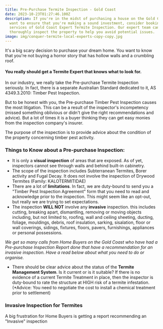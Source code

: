 ```yaml
---
title: Pre-Purchase Termite Inspection - Gold Coast
date: 2023-10-23T01:27:46.100Z
description: If you're in the midst of purchasing a house on the Gold Coast and
  want to ensure that you're making a sound investment, consider booking the
  services of Gold Coast Expert Termite Inspection. Our expert team can
  thoroughly inspect the property to help you avoid potential issues.
image: img/conquer-termite-local-experts-copy-copy.jpg
---
```

It's a big scary decision to purchase your dream home. You want to know that you're not buying a horror story that has hollow walls and a crumbling roof. 

#### You really should get a Termite Expert that knows what to look for.

In our industry, we really take the Pre-purchase Termite Inspection seriously. In fact, there is a separate Australian Standard dedicated to it, AS 4349.3.2010: Timber Pest Inspection.

But to be honest with you, the Pre-purchase Timber Pest Inspection causes the most litigation. This can be a result of the inspector's incompetency (missed something oblivious or didn't give the right recommendations and advice). But a lot of times it is a buyer thinking they can get easy monies from the inspection company's insurer.  

The purpose of the inspection is to provide advice about the condition of the property concerning timber pest activity.

### Things to Know about a Pre-purchase Inspection:

* It is only a **visual inspection** of areas that are exposed. As of yet, inspectors cannot see through walls and behind built-in cabinetry. 
* The scope of the inspection includes Subterranean Termites, Borer activity and Fugal Decay. It does not involve the inspection of Drywood Termites (Family: KALOTERMITIDAE)
* There are a lot of **limitations**. In fact, we are duty-bound to send you a "Timber Pest Inspection Agreement" form that you need to read and acknowledge prior to the inspection. This might seem like an opt-out, but really we are trying to set expectations. 
* The inspection **WILL NOT** involve any **invasive** inspection. this includes cutting, breaking apart, dismantling, removing or moving objects including, but not limited to, roofing, wall and ceiling sheeting, ducting, foliage, mouldings, debris, roof insulation, sarking, sisalation, floor or wall coverings, sidings, fixtures, floors, pavers, furnishings, appliances or personal possessions.

*We get so many calls from Home Buyers on the Gold Coast who have had a Pre-purchase Inspection Report done that have a recommendation for an invasive inspection. Have a read below about what you need to do or organise.*

* There should be clear advice about the status of the **Termite Management System**. Is it current or is it suitable? If there is no evidence of a current Termite Treatment in place, then the inspector is duty-bound to rate the structure at HIGH risk of a termite infestation. (*Advice: You need to negotiate the cost to install a chemical treatment prior to settlement)

### Invasive Inspection for Termites

A big frustration for Home Buyers is getting a report recommending an "Invasive" inspection